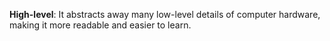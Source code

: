 **High-level**: It abstracts away many low-level details of computer hardware, making it more readable and easier to learn.